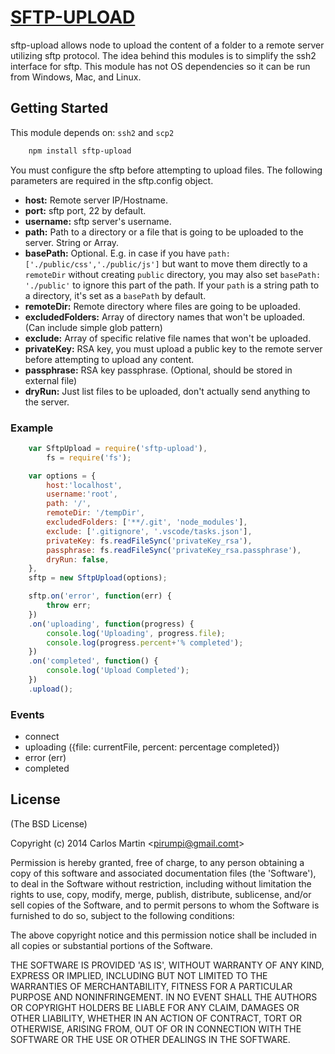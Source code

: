 # [SFTP-UPLOAD](https://npmjs.org/package/sftp-upload)

sftp-upload allows node to upload the content of a folder to a remote server utilizing sftp protocol. The idea behind this modules is to simplify the ssh2 interface for sftp. This module has not OS dependencies so it can be run from Windows, Mac, and Linux.

## Getting Started
This module depends on: `ssh2`  and `scp2`
```bash
	npm install sftp-upload
```

You must configure the sftp before attempting to upload files. The following parameters are required in the sftp.config object.

- **host:** Remote server IP/Hostname.
- **port:** sftp port, 22 by default.
- **username:** sftp server's username.
- **path:** Path to a directory or a file that is going to be uploaded to the server. String or Array.
- **basePath:** Optional. E.g. in case if you have `path: ['./public/css','./public/js']` but want to move them directly to a `remoteDir` without creating `public` directory, you may also set `basePath: './public'` to ignore this part of the path. If your `path` is a string path to a directory, it's set as a `basePath` by default.
- **remoteDir:** Remote directory where files are going to be uploaded.
- **excludedFolders:** Array of directory names that won't be uploaded. (Can include simple glob pattern)
- **exclude:** Array of specific relative file names that won't be uploaded.
- **privateKey:** RSA key, you must upload a public key to the remote server before attempting to upload any content.
- **passphrase:** RSA key passphrase. (Optional, should be stored in external file)
- **dryRun:** Just list files to be uploaded, don't actually send anything to the server.

### Example
```js
    var SftpUpload = require('sftp-upload'),
        fs = require('fs');

    var options = {
        host:'localhost',
        username:'root',
        path: '/',
        remoteDir: '/tempDir',
        excludedFolders: ['**/.git', 'node_modules'],
        exclude: ['.gitignore', '.vscode/tasks.json'],
        privateKey: fs.readFileSync('privateKey_rsa'),
        passphrase: fs.readFileSync('privateKey_rsa.passphrase'),
        dryRun: false,
    },
    sftp = new SftpUpload(options);

    sftp.on('error', function(err) {
        throw err;
    })
    .on('uploading', function(progress) {
        console.log('Uploading', progress.file);
        console.log(progress.percent+'% completed');
    })
    .on('completed', function() {
        console.log('Upload Completed');
    })
    .upload();
```

### Events

- connect
- uploading ({file: currentFile, percent: percentage completed})
- error (err)
- completed

## License

(The BSD License)

Copyright (c) 2014 Carlos Martin &lt;pirumpi@gmail.comt&gt;

Permission is hereby granted, free of charge, to any person obtaining
a copy of this software and associated documentation files (the
'Software'), to deal in the Software without restriction, including
without limitation the rights to use, copy, modify, merge, publish,
distribute, sublicense, and/or sell copies of the Software, and to
permit persons to whom the Software is furnished to do so, subject to
the following conditions:

The above copyright notice and this permission notice shall be
included in all copies or substantial portions of the Software.

THE SOFTWARE IS PROVIDED 'AS IS', WITHOUT WARRANTY OF ANY KIND,
EXPRESS OR IMPLIED, INCLUDING BUT NOT LIMITED TO THE WARRANTIES OF
MERCHANTABILITY, FITNESS FOR A PARTICULAR PURPOSE AND NONINFRINGEMENT.
IN NO EVENT SHALL THE AUTHORS OR COPYRIGHT HOLDERS BE LIABLE FOR ANY
CLAIM, DAMAGES OR OTHER LIABILITY, WHETHER IN AN ACTION OF CONTRACT,
TORT OR OTHERWISE, ARISING FROM, OUT OF OR IN CONNECTION WITH THE
SOFTWARE OR THE USE OR OTHER DEALINGS IN THE SOFTWARE.

